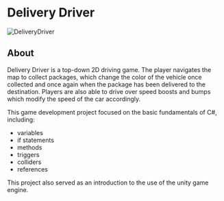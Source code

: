 # Delivery Driver

![DeliveryDriver](https://user-images.githubusercontent.com/113863046/210694869-72e9a671-d79f-4456-ad6a-6884c3208d2e.png)

## About
Delivery Driver is a top-down 2D driving game. The player navigates the map to collect packages, which change the color of the vehicle once collected and once again when the package has been delivered to the destination. Players are also able to drive over speed boosts and bumps which modify the speed of the car accordingly.

This game development project focused on the basic fundamentals of C#, including:
- variables
- if statements
- methods
- triggers
- colliders
- references

This project also served as an introduction to the use of the unity game engine.
